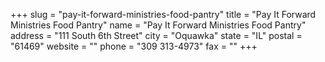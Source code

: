 +++
slug = "pay-it-forward-ministries-food-pantry"
title = "Pay It Forward Ministries Food Pantry"
name = "Pay It Forward Ministries Food Pantry"
address = "111 South 6th Street"
city = "Oquawka"
state = "IL"
postal = "61469"
website = ""
phone = "309 313-4973"
fax = ""
+++
